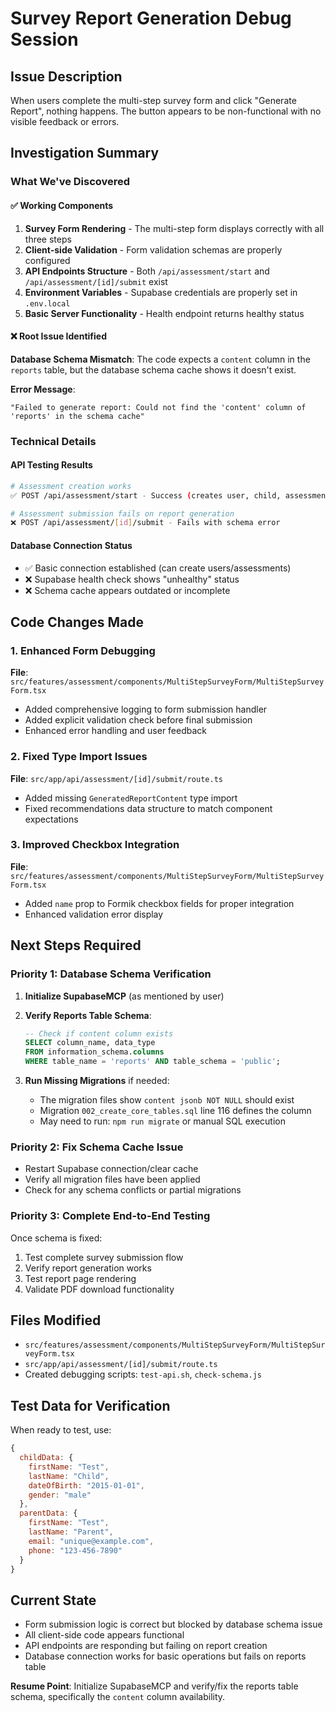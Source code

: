 # Survey Report Generation Debug Session

## Issue Description
When users complete the multi-step survey form and click "Generate Report", nothing happens. The button appears to be non-functional with no visible feedback or errors.

## Investigation Summary

### What We've Discovered

#### ✅ Working Components
1. **Survey Form Rendering** - The multi-step form displays correctly with all three steps
2. **Client-side Validation** - Form validation schemas are properly configured
3. **API Endpoints Structure** - Both `/api/assessment/start` and `/api/assessment/[id]/submit` exist
4. **Environment Variables** - Supabase credentials are properly set in `.env.local`
5. **Basic Server Functionality** - Health endpoint returns healthy status

#### ❌ Root Issue Identified
**Database Schema Mismatch**: The code expects a `content` column in the `reports` table, but the database schema cache shows it doesn't exist.

**Error Message**: 
```
"Failed to generate report: Could not find the 'content' column of 'reports' in the schema cache"
```

### Technical Details

#### API Testing Results
```bash
# Assessment creation works
✅ POST /api/assessment/start - Success (creates user, child, assessment)

# Assessment submission fails on report generation
❌ POST /api/assessment/[id]/submit - Fails with schema error
```

#### Database Connection Status
- ✅ Basic connection established (can create users/assessments)
- ❌ Supabase health check shows "unhealthy" status
- ❌ Schema cache appears outdated or incomplete

## Code Changes Made

### 1. Enhanced Form Debugging
**File**: `src/features/assessment/components/MultiStepSurveyForm/MultiStepSurveyForm.tsx`
- Added comprehensive logging to form submission handler
- Added explicit validation check before final submission
- Enhanced error handling and user feedback

### 2. Fixed Type Import Issues
**File**: `src/app/api/assessment/[id]/submit/route.ts`
- Added missing `GeneratedReportContent` type import
- Fixed recommendations data structure to match component expectations

### 3. Improved Checkbox Integration
**File**: `src/features/assessment/components/MultiStepSurveyForm/MultiStepSurveyForm.tsx`
- Added `name` prop to Formik checkbox fields for proper integration
- Enhanced validation error display

## Next Steps Required

### Priority 1: Database Schema Verification
1. **Initialize SupabaseMCP** (as mentioned by user)
2. **Verify Reports Table Schema**:
   ```sql
   -- Check if content column exists
   SELECT column_name, data_type 
   FROM information_schema.columns 
   WHERE table_name = 'reports' AND table_schema = 'public';
   ```

3. **Run Missing Migrations** if needed:
   - The migration files show `content jsonb NOT NULL` should exist
   - Migration `002_create_core_tables.sql` line 116 defines the column
   - May need to run: `npm run migrate` or manual SQL execution

### Priority 2: Fix Schema Cache Issue
- Restart Supabase connection/clear cache
- Verify all migration files have been applied
- Check for any schema conflicts or partial migrations

### Priority 3: Complete End-to-End Testing
Once schema is fixed:
1. Test complete survey submission flow
2. Verify report generation works
3. Test report page rendering
4. Validate PDF download functionality

## Files Modified
- `src/features/assessment/components/MultiStepSurveyForm/MultiStepSurveyForm.tsx`
- `src/app/api/assessment/[id]/submit/route.ts`
- Created debugging scripts: `test-api.sh`, `check-schema.js`

## Test Data for Verification
When ready to test, use:
```javascript
{
  childData: {
    firstName: "Test",
    lastName: "Child",
    dateOfBirth: "2015-01-01",
    gender: "male"
  },
  parentData: {
    firstName: "Test", 
    lastName: "Parent",
    email: "unique@example.com",
    phone: "123-456-7890"
  }
}
```

## Current State
- Form submission logic is correct but blocked by database schema issue
- All client-side code appears functional
- API endpoints are responding but failing on report creation
- Database connection works for basic operations but fails on reports table

**Resume Point**: Initialize SupabaseMCP and verify/fix the reports table schema, specifically the `content` column availability.